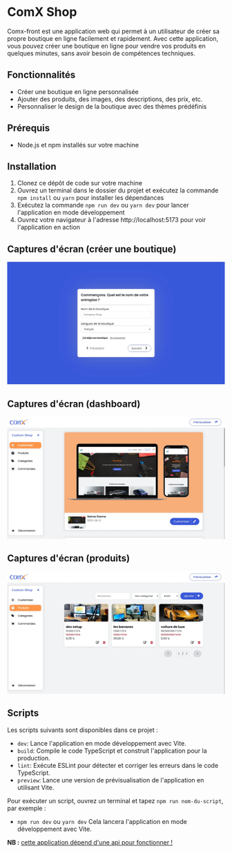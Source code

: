 # ComX Shop

Comx-front est une application web qui permet à un utilisateur de créer sa propre boutique en ligne facilement et rapidement. Avec cette application, vous pouvez créer une boutique en ligne pour vendre vos produits en quelques minutes, sans avoir besoin de compétences techniques.

## Fonctionnalités

- Créer une boutique en ligne personnalisée
- Ajouter des produits, des images, des descriptions, des prix, etc.
- Personnaliser le design de la boutique avec des thèmes prédéfinis

## Prérequis

- Node.js et npm installés sur votre machine

## Installation

1. Clonez ce dépôt de code sur votre machine
2. Ouvrez un terminal dans le dossier du projet et exécutez la commande `npm install` ou `yarn` pour installer les dépendances
3. Exécutez la commande `npm run dev` ou `yarn dev` pour lancer l'application en mode développement
4. Ouvrez votre navigateur à l'adresse http://localhost:5173 pour voir l'application en action

## Captures d'écran (créer une boutique)

![Capture d'écran de l'application](./screenshots/capture_ecran-create_shop_form.webp)

## Captures d'écran (dashboard)

![Capture d'écran de l'application](./screenshots/capture_ecran-main.webp)

## Captures d'écran (produits)

![Capture d'écran de l'application](./screenshots/capture_ecran-product.webp)

## Scripts

Les scripts suivants sont disponibles dans ce projet :

- `dev`: Lance l'application en mode développement avec Vite.
- `build`: Compile le code TypeScript et construit l'application pour la production.
- `lint`: Exécute ESLint pour détecter et corriger les erreurs dans le code TypeScript.
- `preview`: Lance une version de prévisualisation de l'application en utilisant Vite.

Pour exécuter un script, ouvrez un terminal et tapez `npm run nom-du-script`, par exemple :

- `npm run dev` ou `yarn dev` Cela lancera l'application en mode développement avec Vite.

**NB :** <u>cette application dépend d'une api pour fonctionner !<b>
